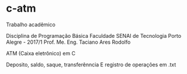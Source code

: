 # c-atm

Trabalho acadêmico

Disciplina de Programação Básica
Faculdade SENAI de Tecnologia Porto Alegre - 2017/1
Prof. Me. Eng. Taciano Ares Rodolfo

ATM (Caixa eletrônico) em C

Deposito, saldo, saque, transferênncia
E registro de operações em .txt
